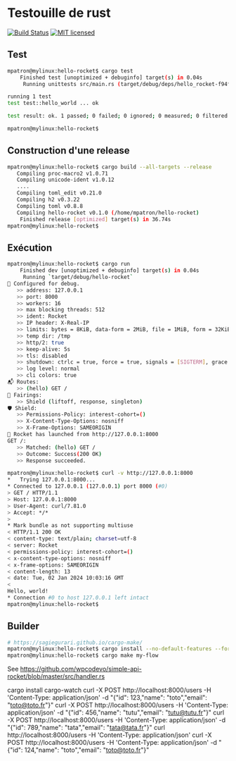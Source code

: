# Testouille de rust

[![Build Status](https://github.com/mpatron/hello-rocket/workflows/Rust/badge.svg)](https://github.com/mpatron/hello-rocket/actions)
[![MIT licensed][mit-badge]][mit-url]

[mit-badge]: https://img.shields.io/badge/license-MIT-blue.svg
[mit-url]: https://github.com/cgbur/badge-maker/blob/master/LICENSE

## Test

~~~bash
mpatron@mylinux:hello-rocket$ cargo test
    Finished test [unoptimized + debuginfo] target(s) in 0.04s
     Running unittests src/main.rs (target/debug/deps/hello_rocket-f94f7957440695b6)

running 1 test
test test::hello_world ... ok

test result: ok. 1 passed; 0 failed; 0 ignored; 0 measured; 0 filtered out; finished in 0.00s

mpatron@mylinux:hello-rocket$ 
~~~

## Construction d'une release

~~~bash
mpatron@mylinux:hello-rocket$ cargo build --all-targets --release 
   Compiling proc-macro2 v1.0.71
   Compiling unicode-ident v1.0.12
   ....
   Compiling toml_edit v0.21.0
   Compiling h2 v0.3.22
   Compiling toml v0.8.8
   Compiling hello-rocket v0.1.0 (/home/mpatron/hello-rocket)
    Finished release [optimized] target(s) in 36.74s
mpatron@mylinux:hello-rocket$ 
~~~

## Exécution

~~~bash
mpatron@mylinux:hello-rocket$ cargo run 
    Finished dev [unoptimized + debuginfo] target(s) in 0.04s
     Running `target/debug/hello-rocket`
🔧 Configured for debug.
   >> address: 127.0.0.1
   >> port: 8000
   >> workers: 16
   >> max blocking threads: 512
   >> ident: Rocket
   >> IP header: X-Real-IP
   >> limits: bytes = 8KiB, data-form = 2MiB, file = 1MiB, form = 32KiB, json = 1MiB, msgpack = 1MiB, string = 8KiB
   >> temp dir: /tmp
   >> http/2: true
   >> keep-alive: 5s
   >> tls: disabled
   >> shutdown: ctrlc = true, force = true, signals = [SIGTERM], grace = 2s, mercy = 3s
   >> log level: normal
   >> cli colors: true
📬 Routes:
   >> (hello) GET /
📡 Fairings:
   >> Shield (liftoff, response, singleton)
🛡️ Shield:
   >> Permissions-Policy: interest-cohort=()
   >> X-Content-Type-Options: nosniff
   >> X-Frame-Options: SAMEORIGIN
🚀 Rocket has launched from http://127.0.0.1:8000
GET /:
   >> Matched: (hello) GET /
   >> Outcome: Success(200 OK)
   >> Response succeeded.
~~~

~~~bash
mpatron@mylinux:hello-rocket$ curl -v http://127.0.0.1:8000
*   Trying 127.0.0.1:8000...
* Connected to 127.0.0.1 (127.0.0.1) port 8000 (#0)
> GET / HTTP/1.1
> Host: 127.0.0.1:8000
> User-Agent: curl/7.81.0
> Accept: */*
> 
* Mark bundle as not supporting multiuse
< HTTP/1.1 200 OK
< content-type: text/plain; charset=utf-8
< server: Rocket
< permissions-policy: interest-cohort=()
< x-content-type-options: nosniff
< x-frame-options: SAMEORIGIN
< content-length: 13
< date: Tue, 02 Jan 2024 10:03:16 GMT
< 
Hello, world!
* Connection #0 to host 127.0.0.1 left intact
mpatron@mylinux:hello-rocket$ 
~~~

## Builder

~~~bash
# https://sagiegurari.github.io/cargo-make/
mpatron@mylinux:hello-rocket$ cargo install --no-default-features --force cargo-make
mpatron@mylinux:hello-rocket$ cargo make my-flow
~~~

See
https://github.com/wpcodevo/simple-api-rocket/blob/master/src/handler.rs

cargo install cargo-watch
curl -X POST http://localhost:8000/users -H 'Content-Type: application/json' -d "{\"id\": 123,\"name\": \"toto\",\"email\": \"toto@toto.fr\"}"
curl -X POST http://localhost:8000/users -H 'Content-Type: application/json' -d "{\"id\": 456,\"name\": \"tutu\",\"email\": \"tutu@tutu.fr\"}"
curl -X POST http://localhost:8000/users -H 'Content-Type: application/json' -d "{\"id\": 789,\"name\": \"tata\",\"email\": \"tata@tata.fr\"}"
curl http://localhost:8000/users -H 'Content-Type: application/json'
curl -X POST http://localhost:8000/users -H 'Content-Type: application/json' -d "{\"id\": 124,\"name\": \"toto\",\"email\": \"toto@toto.fr\"}"